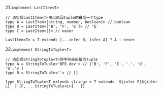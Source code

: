 21.`implement LastItem<T>`

```
// 请实现LastItem<T>用以返回tuple的最后一个type
type A = LastItem<[string, number, boolean]> // boolean
type B = LastItem<['B', 'F', 'E']> // 'E'
type C = LastItem<[]> // never
```

```
LastItem<T> = T extends [...infer B, infer A] ? A : never
```


22.`implement StringToTuple<T>`

```
// 请实现StringToTuple<T>将字符串拆散为tuple
type A = StringToTuple<'BFE.dev'> // ['B', 'F', 'E', '.', 'd', 'e','v']
type B = StringToTuple<''> // []
```

```
type StringToTuple<T extends string> = T extends `${infer F}${infer L}` ? [F, ...StringToTuple<L>] : []
```
